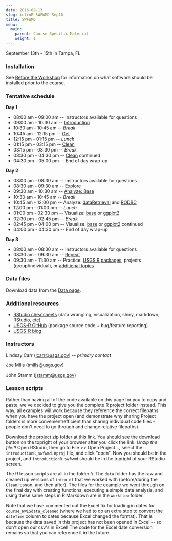```yaml
---
date: 2016-09-13
slug: introR-SWFWMD-Sep16
title: SWFWMD
menu: 
  main:
    parent: Course Specific Material
    weight: 1
---
```

September 13th - 15th in Tampa, FL

### Installation

See [Before the Workshop](/intro-curriculum/Before) for information on what software should be installed prior to the course.

### Tentative schedule

**Day 1**

-   08:00 am - 09:00 am -- Instructors available for questions
-   09:00 am - 10:30 am -- [Introduction](/intro-curriculum/Introduction)
-   10:30 am - 10:45 am -- *Break*
-   10:45 am - 12:15 pm -- [Get](/intro-curriculum/Get)
-   12:15 pm - 01:15 pm -- *Lunch*
-   01:15 pm - 03:15 pm -- [Clean](/intro-curriculum/Clean)
-   03:15 pm - 03:30 pm -- *Break*
-   03:30 pm - 04:30 pm -- [Clean](/intro-curriculum/Clean) continued
-   04:30 pm - 05:00 pm -- End of day wrap-up

**Day 2**

-   08:00 am - 08:30 am -- Instructors available for questions
-   08:30 am - 09:30 am -- [Explore](/intro-curriculum/Explore)
-   09:30 am - 10:30 am -- [Analyze: Base](/intro-curriculum/Analyze)
-   10:30 am - 10:45 am -- *Break*
-   10:45 am - 12:00 pm -- Analyze: [dataRetrieval](https://owi.usgs.gov/R/dataRetrieval.html) and [RODBC](https://cran.r-project.org/web/packages/RODBC/RODBC.pdf)
-   12:00 pm - 01:00 pm -- *Lunch*
-   01:00 pm - 02:30 pm -- Visualize: [base](/intro-curriculum/Visualize/) or [ggplot2](/intro-curriculum/ggplot2/)
-   02:30 pm - 02:45 pm -- *Break*
-   02:45 pm - 04:00 pm -- Visualize: [base](/intro-curriculum/Visualize/) or [ggplot2](/intro-curriculum/ggplot2/) continued
-   04:00 pm - 04:30 pm -- End of day wrap-up

**Day 3**

-   08:00 am - 08:30 am -- Instructors available for questions
-   08:30 am - 09:30 am -- [Repeat](/intro-curriculum/Reproduce/)
-   09:30 am - 11:30 am -- Practice: [USGS R packages](/intro-curriculum/USGS/), projects (group/individual), or [additional topics](/intro-curriculum/Additional/)

### Data files

Download data from the [Data page](/intro-curriculum/data/).

### Additional resources

-   [RStudio cheatsheets](https://www.rstudio.com/resources/cheatsheets/) (data wrangling, visualization, shiny, markdown, RStudio, etc)
-   [USGS-R GitHub](https://github.com/USGS-R) (package source code + bug/feature reporting)
-   [USGS-R blog](https://owi.usgs.gov/blog/tags/r)

### Instructors

Lindsay Carr (<lcarr@usgs.gov>) -- *primary contact*

Joe Mills (<tmills@usgs.gov>)

John Stamm (<jstamm@usgs.gov>)

### Lesson scripts

Rather than having all of the code available on this page for you to copy and paste, we've decided to give you the complete R project folder instead. This way, all examples will work because they reference the correct filepaths when you have the project open (and demonstrate why sharing Project folders is more convenient/efficient than sharing individual code files - people don't need to go through and change relative filepaths).

Download the project zip folder at [this link](https://drive.google.com/open?id=0B54YFPSk4XN8cEM0VDdpNS1WcWc). You should see the download button on the topright of your browser after you click the link. *Unzip the file!!!* Open RStudio, then go to File &gt;&gt; Open Project..., select the `introductionR_swfwmd.Rproj` file, and click "open". Now you should be in the project, and `introductionR_swfwmd` should be in the topright of your RStudio screen.

The R lesson scripts are all in the folder `R`. The `data` folder has the raw and cleaned up versions of `intro_df` that we worked with (before/during the `Clean` lesson, and then after). The files for the example we went through on the final day with creating functions, executing a simple data analysis, and using these same steps in R Markdown are in the `workflow` folder.

Note that we have commented out the Excel fix for loading in dates for `course_NWISdata_cleaned` (where we had to do an extra step to convert the `dateTime` column to dates because Excel changed the format). That is because the data saved in this project has not been opened in Excel -- so don't open our csv's in Excel! The code for the Excel date conversion remains so that you can reference it in the future.
